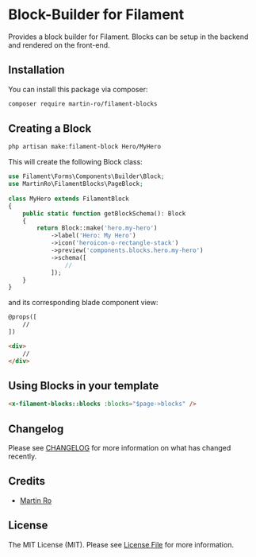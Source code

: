 # Block-Builder for Filament

Provides a block builder for Filament. Blocks can be setup in the backend and rendered on the front-end.

## Installation
You can install this package via composer:
```bash
composer require martin-ro/filament-blocks
```

## Creating a Block

```bash
php artisan make:filament-block Hero/MyHero
```

This will create the following Block class:

```php
use Filament\Forms\Components\Builder\Block;
use MartinRo\FilamentBlocks\PageBlock;
 
class MyHero extends FilamentBlock
{
    public static function getBlockSchema(): Block
    {
        return Block::make('hero.my-hero')
            ->label('Hero: My Hero')
            ->icon('heroicon-o-rectangle-stack')
            ->preview('components.blocks.hero.my-hero')
            ->schema([
                //
            ]);
    }
}
```

and its corresponding blade component view:
```html
@props([
    //
])

<div>
    //
</div>

```

## Using Blocks in your template

```html
<x-filament-blocks::blocks :blocks="$page->blocks" />
```

## Changelog

Please see [CHANGELOG](CHANGELOG.md) for more information on what has changed recently.

## Credits

- [Martin Ro](https://github.com/martin-ro)

## License

The MIT License (MIT). Please see [License File](LICENSE.md) for more information.
